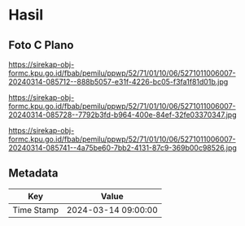 # Hasil

## Foto C Plano

https://sirekap-obj-formc.kpu.go.id/fbab/pemilu/ppwp/52/71/01/10/06/5271011006007-20240314-085712--888b5057-e31f-4226-bc05-f3fa1f81d01b.jpg

https://sirekap-obj-formc.kpu.go.id/fbab/pemilu/ppwp/52/71/01/10/06/5271011006007-20240314-085728--7792b3fd-b964-400e-84ef-32fe03370347.jpg

https://sirekap-obj-formc.kpu.go.id/fbab/pemilu/ppwp/52/71/01/10/06/5271011006007-20240314-085741--4a75be60-7bb2-4131-87c9-369b00c98526.jpg


## Metadata

| Key        | Value               |
| ---------- | ------------------- |
| Time Stamp | 2024-03-14 09:00:00 |



